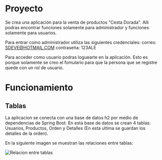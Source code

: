 # Proyecto
Se crea una aplicación para la venta de productos "Cesta Dorada".
Alli podras encontrar funciones solamente para administrador y 
funciones solamente para usuarios.

Para entrar como administrador utiliza las siguientes credenciales:
correo: SDEVE@HOTMAIL.COM
contraseña: 123ALE

Para acceder como usuario podras loguearte en la aplicación. Esto es 
porque solamente se creo el fomulario para que la persona que se registre
quede con un rol de usuario.

# Funcionamiento

## Tablas
La aplicacion se conecta con una base de datos h2 por medio de 
dependencias de Spring Boot. En esta base de datos se crean 4 tablas:
Usuarios, Productos, Orden y Detalles (En esta ultima se guardan los
detalles de la orden).

En la siguiente imagen se muestran las relaciones entre tablas:

![Relacion entre tablas](https://github.com/Jeni98/Imagenes/blob/06f41d7ad5d96505fe60bd7d5c7a7a161ccc3824/tablas.png)


